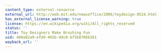 ```yaml
---
content_type: external-resource
external_url: http://web.mit.edu/newsoffice/2006/toydesign-0524.html
has_external_license_warning: true
license: https://en.wikipedia.org/wiki/All_rights_reserved
status: ''
title: Toy Designers Make Brushing Fun
uid: 400a82a9-efd9-465b-9dc0-b75b8706b161
wayback_url: ''
---
```

